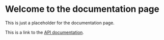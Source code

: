 # Welcome to the documentation page

This is just a placeholder for the documentation page.

This is a link to the [API documentation](/documentation/api/index.md).